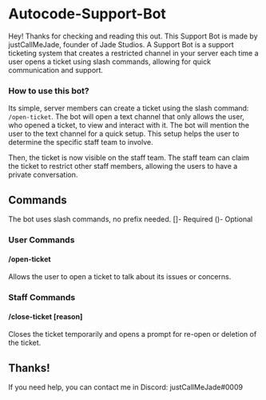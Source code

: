 # Autocode-Support-Bot

Hey! Thanks for checking and reading this out. This Support Bot is made by justCallMeJade, founder of Jade Studios. A Support Bot is a support ticketing system that creates a restricted channel in your server each time a user opens a ticket using slash commands, allowing for quick communication and support.

### How to use this bot?
Its simple, server members can create a ticket using the slash command: `/open-ticket`. The bot will open a text channel that only allows the user, who opened a ticket, to view and interact with it.
The bot will mention the user to the text channel for a quick setup. This setup helps the user to determine the specific staff team to involve.

Then, the ticket is now visible on the staff team. The staff team can claim the ticket to restrict other staff members, allowing the users to have a private conversation.

## Commands
The bot uses slash commands, no prefix needed.
[]- Required    ()- Optional
### User Commands
#### /open-ticket
Allows the user to open a ticket to talk about its issues or concerns.
### Staff Commands
#### /close-ticket [reason]
Closes the ticket temporarily and opens a prompt for re-open or deletion of the ticket.

## Thanks!
If you need help, you can contact me in Discord: justCallMeJade#0009
